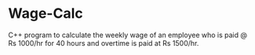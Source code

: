 # Wage-Calc
C++ program to calculate the weekly wage of an employee who is paid @ Rs 1000/hr for 40 hours and overtime is paid at Rs 1500/hr.
